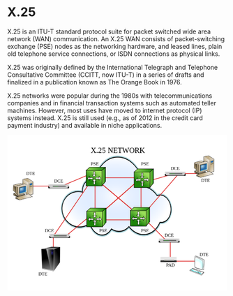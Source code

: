 # X.25


X.25 is an ITU-T standard protocol suite for packet switched wide area
network (WAN) communication. An X.25 WAN consists of packet-switching
exchange (PSE) nodes as the networking hardware, and leased lines, plain
old telephone service connections, or ISDN connections as physical
links.

X.25 was originally defined by the International Telegraph and Telephone
Consultative Committee (CCITT, now ITU-T) in a series of drafts and
finalized in a publication known as The Orange Book in 1976.

X.25 networks were popular during the 1980s with telecommunications
companies and in financial transaction systems such as automated teller
machines. However, most uses have moved to internet protocol (IP)
systems instead. X.25 is still used (e.g., as of 2012 in the credit card
payment industry) and available in niche applications.

![](./images/15009253.png?width=480)


